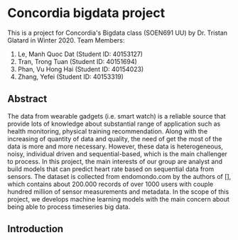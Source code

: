 # Concordia bigdata project
This is a project for Concordia's Bigdata class (SOEN691 UU) by Dr. Tristan Glatard in Winter 2020.
Team Members:
1. Le, Manh Quoc Dat (Student ID: 40153127)
2. Tran, Trong Tuan (Student ID: 40151694)  
3. Phan, Vu Hong Hai (Student ID: 40154023)
4. Zhang, Yefei (Student ID: 40153319)

<!--
The team will work on both topics in this project: dataset analysis and algorithm implementation, for tackling of an e-commerce recommedation system's problem. The dataset will be a open one from Kaggle or some other alternative open sources. 

There are some prominent candidate datasets:
1. Elo Merchant Category Recommendation, Kaggle: https://www.kaggle.com/c/elo-merchant-category-recommendation
2. Amazon Review Data 2018: https://nijianmo.github.io/amazon/index.html
3. Goodreads Book Reviews: https://sites.google.com/eng.ucsd.edu/ucsdbookgraph/home

Regarding to the algorithms, there are a lot of them and we need choose based on the actual performance of experiments. We will try one method to be mentioned in the class like collaborative filter, plus mightbe one that is not inside the class, and come up with a comparison in evaluation of both methods, with a typical Root-Mean-Square Error (RMSE) as the indicator.
-->

## Abstract
The data from wearable gadgets (i.e. smart watch) is a reliable source that provide lots of knowledge about substantial range of application such as health monitoring, physical training recommendation. Along with the increasing of quantity of data and quality, the need of get the most of the data is more and more necessary. However, these data is heterogeneous, noisy, individual driven and sequential-based, which is the main challenger to process. In this project, the main interests of our group are analyst and build models that can predict heart rate based on sequential data from sensors. The dataset is collected from endomondo.com by the authors of [], which contains about 200.000 records of over 1000 users with couple hundred million of sensor measurements and metadata. In the scope of this project, we develops machine learning models with the main concern about being able to process timeseries big data.

## Introduction
